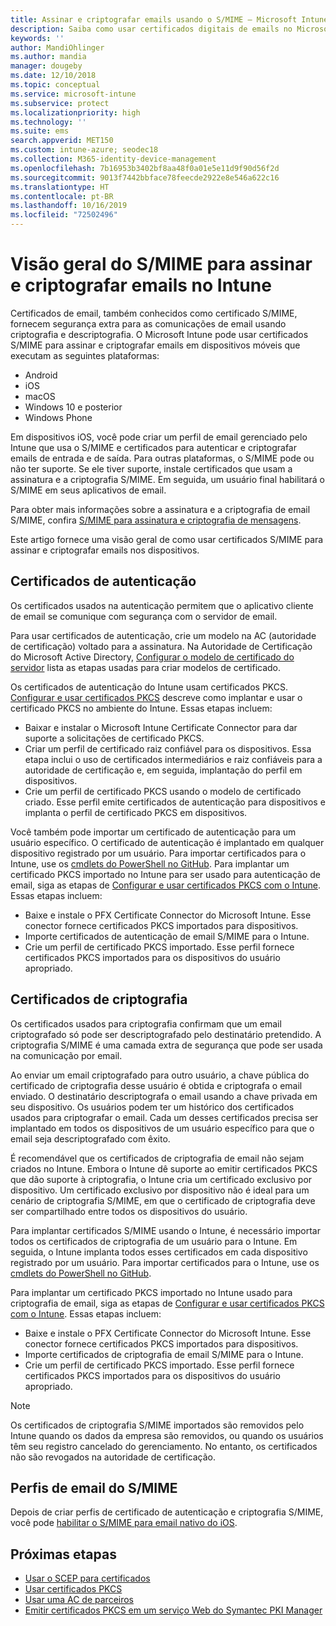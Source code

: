```yaml
---
title: Assinar e criptografar emails usando o S/MIME – Microsoft Intune – Azure | Microsoft Docs
description: Saiba como usar certificados digitais de emails no Microsoft Intune para assinar e criptografar emails nos dispositivos. Esses certificados são chamados de S/MIME e são configurados usando perfis de configuração do dispositivo. Os certificados de assinatura e criptografia usam PKCS ou certificados privados e usam um conector para importar os certificados.
keywords: ''
author: MandiOhlinger
ms.author: mandia
manager: dougeby
ms.date: 12/10/2018
ms.topic: conceptual
ms.service: microsoft-intune
ms.subservice: protect
ms.localizationpriority: high
ms.technology: ''
ms.suite: ems
search.appverid: MET150
ms.custom: intune-azure; seodec18
ms.collection: M365-identity-device-management
ms.openlocfilehash: 7b16953b3402bf8aa48f0a01e5e11d9f90d56f2d
ms.sourcegitcommit: 9013f7442bbface78feecde2922e8e546a622c16
ms.translationtype: HT
ms.contentlocale: pt-BR
ms.lasthandoff: 10/16/2019
ms.locfileid: "72502496"
---
```

# <a name="smime-overview-to-sign-and-encrypt-email-in-intune"></a>Visão geral do S/MIME para assinar e criptografar emails no Intune

Certificados de email, também conhecidos como certificado S/MIME, fornecem segurança extra para as comunicações de email usando criptografia e descriptografia. O Microsoft Intune pode usar certificados S/MIME para assinar e criptografar emails em dispositivos móveis que executam as seguintes plataformas:

- Android
- iOS
- macOS
- Windows 10 e posterior
- Windows Phone

Em dispositivos iOS, você pode criar um perfil de email gerenciado pelo Intune que usa o S/MIME e certificados para autenticar e criptografar emails de entrada e de saída. Para outras plataformas, o S/MIME pode ou não ter suporte. Se ele tiver suporte, instale certificados que usam a assinatura e a criptografia S/MIME. Em seguida, um usuário final habilitará o S/MIME em seus aplicativos de email.

Para obter mais informações sobre a assinatura e a criptografia de email S/MIME, confira [S/MIME para assinatura e criptografia de mensagens](https://docs.microsoft.com/Exchange/policy-and-compliance/smime).

Este artigo fornece uma visão geral de como usar certificados S/MIME para assinar e criptografar emails nos dispositivos.

## <a name="signing-certificates"></a>Certificados de autenticação

Os certificados usados na autenticação permitem que o aplicativo cliente de email se comunique com segurança com o servidor de email.

Para usar certificados de autenticação, crie um modelo na AC (autoridade de certificação) voltado para a assinatura. Na Autoridade de Certificação do Microsoft Active Directory, [Configurar o modelo de certificado do servidor](https://docs.microsoft.com/windows-server/networking/core-network-guide/cncg/server-certs/configure-the-server-certificate-template) lista as etapas usadas para criar modelos de certificado.

Os certificados de autenticação do Intune usam certificados PKCS. [Configurar e usar certificados PKCS](certficates-pfx-configure.md) descreve como implantar e usar o certificado PKCS no ambiente do Intune. Essas etapas incluem:

- Baixar e instalar o Microsoft Intune Certificate Connector para dar suporte a solicitações de certificado PKCS.
- Criar um perfil de certificado raiz confiável para os dispositivos. Essa etapa inclui o uso de certificados intermediários e raiz confiáveis para a autoridade de certificação e, em seguida, implantação do perfil em dispositivos.
- Crie um perfil de certificado PKCS usando o modelo de certificado criado. Esse perfil emite certificados de autenticação para dispositivos e implanta o perfil de certificado PKCS em dispositivos.

Você também pode importar um certificado de autenticação para um usuário específico. O certificado de autenticação é implantado em qualquer dispositivo registrado por um usuário. Para importar certificados para o Intune, use os [cmdlets do PowerShell no GitHub](https://github.com/Microsoft/Intune-Resource-Access). Para implantar um certificado PKCS importado no Intune para ser usado para autenticação de email, siga as etapas de [Configurar e usar certificados PKCS com o Intune](certficates-pfx-configure.md). Essas etapas incluem:

- Baixe e instale o PFX Certificate Connector do Microsoft Intune. Esse conector fornece certificados PKCS importados para dispositivos.
- Importe certificados de autenticação de email S/MIME para o Intune.
- Crie um perfil de certificado PKCS importado. Esse perfil fornece certificados PKCS importados para os dispositivos do usuário apropriado.

## <a name="encryption-certificates"></a>Certificados de criptografia

Os certificados usados para criptografia confirmam que um email criptografado só pode ser descriptografado pelo destinatário pretendido. A criptografia S/MIME é uma camada extra de segurança que pode ser usada na comunicação por email.

Ao enviar um email criptografado para outro usuário, a chave pública do certificado de criptografia desse usuário é obtida e criptografa o email enviado. O destinatário descriptografa o email usando a chave privada em seu dispositivo. Os usuários podem ter um histórico dos certificados usados para criptografar o email. Cada um desses certificados precisa ser implantado em todos os dispositivos de um usuário específico para que o email seja descriptografado com êxito.

É recomendável que os certificados de criptografia de email não sejam criados no Intune. Embora o Intune dê suporte ao emitir certificados PKCS que dão suporte à criptografia, o Intune cria um certificado exclusivo por dispositivo. Um certificado exclusivo por dispositivo não é ideal para um cenário de criptografia S/MIME, em que o certificado de criptografia deve ser compartilhado entre todos os dispositivos do usuário.

Para implantar certificados S/MIME usando o Intune, é necessário importar todos os certificados de criptografia de um usuário para o Intune. Em seguida, o Intune implanta todos esses certificados em cada dispositivo registrado por um usuário. Para importar certificados para o Intune, use os [cmdlets do PowerShell no GitHub](https://github.com/Microsoft/Intune-Resource-Access).

Para implantar um certificado PKCS importado no Intune usado para criptografia de email, siga as etapas de [Configurar e usar certificados PKCS com o Intune](certficates-pfx-configure.md). Essas etapas incluem:

- Baixe e instale o PFX Certificate Connector do Microsoft Intune. Esse conector fornece certificados PKCS importados para dispositivos.
- Importe certificados de criptografia de email S/MIME para o Intune.
- Crie um perfil de certificado PKCS importado. Esse perfil fornece certificados PKCS importados para os dispositivos do usuário apropriado.

 > [!NOTE]
 > Os certificados de criptografia S/MIME importados são removidos pelo Intune quando os dados da empresa são removidos, ou quando os usuários têm seu registro cancelado do gerenciamento. No entanto, os certificados não são revogados na autoridade de certificação.

## <a name="smime-email-profiles"></a>Perfis de email do S/MIME

Depois de criar perfis de certificado de autenticação e criptografia S/MIME, você pode [habilitar o S/MIME para email nativo do iOS](../configuration/email-settings-ios.md).

## <a name="next-steps"></a>Próximas etapas

- [Usar o SCEP para certificados](certificates-scep-configure.md)
- [Usar certificados PKCS](certficates-pfx-configure.md)
- [Usar uma AC de parceiros](certificate-authority-add-scep-overview.md)
- [Emitir certificados PKCS em um serviço Web do Symantec PKI Manager](certificates-digicert-configure.md)
